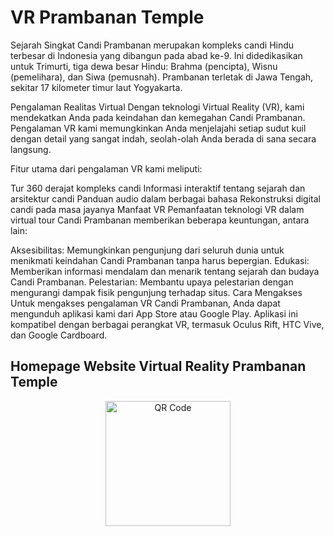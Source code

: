 # VR Prambanan Temple

Sejarah Singkat
Candi Prambanan merupakan kompleks candi Hindu terbesar di Indonesia yang dibangun pada abad ke-9. Ini didedikasikan untuk Trimurti, tiga dewa besar Hindu: Brahma (pencipta), Wisnu (pemelihara), dan Siwa (pemusnah). Prambanan terletak di Jawa Tengah, sekitar 17 kilometer timur laut Yogyakarta.

Pengalaman Realitas Virtual
Dengan teknologi Virtual Reality (VR), kami mendekatkan Anda pada keindahan dan kemegahan Candi Prambanan. Pengalaman VR kami memungkinkan Anda menjelajahi setiap sudut kuil dengan detail yang sangat indah, seolah-olah Anda berada di sana secara langsung.

Fitur utama dari pengalaman VR kami meliputi:

Tur 360 derajat kompleks candi
Informasi interaktif tentang sejarah dan arsitektur candi
Panduan audio dalam berbagai bahasa
Rekonstruksi digital candi pada masa jayanya
Manfaat VR
Pemanfaatan teknologi VR dalam virtual tour Candi Prambanan memberikan beberapa keuntungan, antara lain:

Aksesibilitas: Memungkinkan pengunjung dari seluruh dunia untuk menikmati keindahan Candi Prambanan tanpa harus bepergian.
Edukasi: Memberikan informasi mendalam dan menarik tentang sejarah dan budaya Candi Prambanan.
Pelestarian: Membantu upaya pelestarian dengan mengurangi dampak fisik pengunjung terhadap situs.
Cara Mengakses
Untuk mengakses pengalaman VR Candi Prambanan, Anda dapat mengunduh aplikasi kami dari App Store atau Google Play. Aplikasi ini kompatibel dengan berbagai perangkat VR, termasuk Oculus Rift, HTC Vive, dan Google Cardboard.

## Homepage Website Virtual Reality Prambanan Temple
<p align="center">
    <img src="/" alt="QR Code" width="200">
</p>
